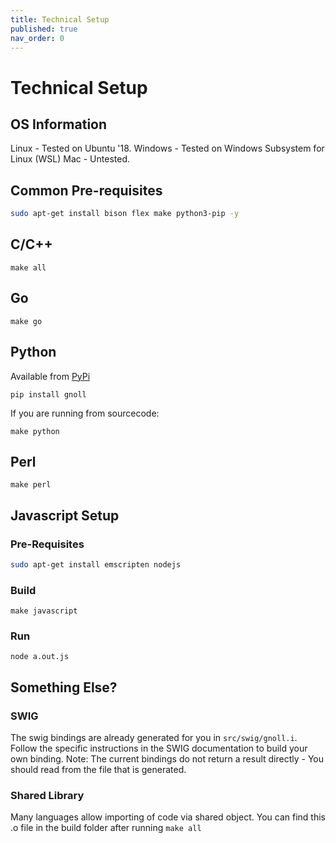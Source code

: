 ```yaml
---
title: Technical Setup
published: true
nav_order: 0
---
```


# Technical Setup
## OS Information

Linux - Tested on Ubuntu '18.
Windows - Tested on Windows Subsystem for Linux (WSL)
Mac - Untested.

## Common Pre-requisites
```bash
sudo apt-get install bison flex make python3-pip -y
```

## C/C++
```
make all
```

## Go
```
make go
```

## Python
Available from [PyPi](https://pypi.org/project/gnoll/)
```
pip install gnoll
```
If you are running from sourcecode:
```
make python
```
## Perl
```
make perl
```

## Javascript Setup

### Pre-Requisites
```bash
sudo apt-get install emscripten nodejs
```

### Build
```
make javascript
```

### Run
```
node a.out.js
```

## Something Else?
### SWIG
The swig bindings are already generated for you in `src/swig/gnoll.i`. Follow the specific instructions in the SWIG documentation to build your own binding.
Note: The current bindings do not return a result directly - You should read from the file that is generated.

### Shared Library
Many languages allow importing of code via shared object. You can find this .o file in the build folder after running `make all`
